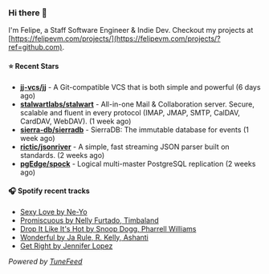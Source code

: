 ### Hi there 👋

I'm Felipe, a Staff Software Engineer & Indie Dev. Checkout my projects at [https://felipevm.com/projects/](https://felipevm.com/projects/?ref=github.com).

#### ⭐ Recent Stars
- **[jj-vcs/jj](https://github.com/jj-vcs/jj)** - A Git-compatible VCS that is both simple and powerful (6 days ago)
- **[stalwartlabs/stalwart](https://github.com/stalwartlabs/stalwart)** - All-in-one Mail &amp; Collaboration server. Secure, scalable and fluent in every protocol (IMAP, JMAP, SMTP, CalDAV, CardDAV, WebDAV). (1 week ago)
- **[sierra-db/sierradb](https://github.com/sierra-db/sierradb)** - SierraDB: The immutable database for events (1 week ago)
- **[rictic/jsonriver](https://github.com/rictic/jsonriver)** - A simple, fast streaming JSON parser built on standards. (2 weeks ago)
- **[pgEdge/spock](https://github.com/pgEdge/spock)** - Logical multi-master PostgreSQL replication (2 weeks ago)

#### 🎧 Spotify recent tracks
- [Sexy Love by Ne-Yo](https://open.spotify.com/track/10aWGOqSDBqvNzJ9NeKDbK)
- [Promiscuous by Nelly Furtado, Timbaland](https://open.spotify.com/track/2gam98EZKrF9XuOkU13ApN)
- [Drop It Like It&#39;s Hot by Snoop Dogg, Pharrell Williams](https://open.spotify.com/track/2NBQmPrOEEjA8VbeWOQGxO)
- [Wonderful by Ja Rule, R. Kelly, Ashanti](https://open.spotify.com/track/1bl99Q4umnPomYGv3dQP67)
- [Get Right by Jennifer Lopez](https://open.spotify.com/track/3jVSV60WZE5jPE2a6KGNFy)

_Powered by [TuneFeed](https://tunefeed.app?ref=github.com)_
